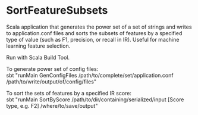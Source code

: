 # SortFeatureSubsets
Scala application that generates the power set of a set of strings and writes to application.conf files and sorts the subsets of features by a specified type of value (such as F1, precision, or recall in IR).  Useful for machine learning feature selection.

Run with Scala Build Tool.

To generate power set of config files:  
sbt "runMain GenConfigFiles /path/to/complete/set/application.conf /path/to/write/output/of/config/files"

To sort the sets of features by a specified IR score:  
sbt "runMain SortByScore /path/to/dir/containing/serialized/input [Score type, e.g. F2] /where/to/save/output"

